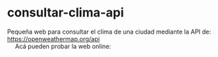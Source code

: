 # consultar-clima-api
Pequeña web para consultar el clima de una ciudad mediante la API de:
https://openweathermap.org/api  
```  ```
Acá pueden probar la web online: 


